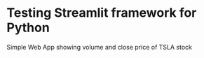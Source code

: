 # Testing Streamlit framework for Python
Simple Web App showing volume and close price of TSLA stock
